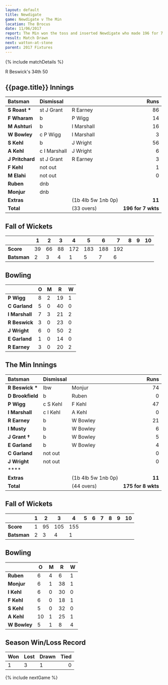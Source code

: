 ```yaml
---
layout: default
title: Newdigate
game: Newdigate v The Min
location: The Brocus
date: 11/06/2017
report: The Min won the toss and inserted Newdigate who made 196 for 7 wkts  The Min replied with 175 for 8 wkts when time ran out
result: Match Drawn
next: watton-at-stone
parent: 2017 Fixtures
---
```


{% include matchDetails %}

R Beswick's 34th 50

## {{page.title}} Innings

| Batsman | Dismissal | | Runs |
|:---|:---|---|---:|
| **S Roast &#42;** | st J Grant | R Earney | 86 |
| **F Wharam** | b | P Wigg | 14 |
| **M Ashturi** | b | I Marshall | 16 |
| **W Bowley** | c P Wigg | I Marshall | 3 |
| **S Kehl** | b | J Wright | 56 |
| **A Kehl** | c I Marshall | J Wright| 6 |
| **J Pritchard** | st J Grant | R Earney | 3 |
| **F Kehl** | not out |  | 1 |
| **M Elahi** | not out |  | 0 |
| **Ruben** | dnb |  |  |
| **Monjur** | dnb |  |  |
| **Extras** | | (1b 4lb 5w 1nb 0p) | **11** |
| **Total** | | (33 overs) | **196 for 7 wkts** |

## Fall of Wickets

| | 1 | 2 | 3 | 4 | 5 | 6 | 7 | 8 | 9 | 10 |
|---|---|---|---|---|---|---|---|---|---|---|
| **Score** | 39 | 66 | 88 | 172 | 183 | 188 | 192 |  |  |  |
| **Batsman** | 2 | 3 | 4 | 1 | 5 | 7 | 6 |  |  |  |

## Bowling

| | O   | M | R  | W |
|---|---|---|---|---|
| **P Wigg** | 8 | 2 | 19 | 1 |
| **C Garland** | 5 | 0 | 40 | 0 |
| **I Marshall** | 7 | 3 | 21 | 2 |
| **R Beswick** | 3 | 0 | 23 | 0 |
| **J Wright** | 6 | 0 | 50 | 2 |
| **E Garland** | 1 | 0 | 14 | 0 |
| **R Earney** | 3 | 0 | 20 | 2 |

## The Min Innings

| Batsman | Dismissal | | Runs |
|:---|:---|---|---:|
| **R Beswick &#42;** | lbw | Monjur | 74 |
| **D Brookfield** | b | Ruben | 0 |
| **P Wigg** | c S Kehl | F Kehl | 47 |
| **I Marshall** | c I Kehl | A Kehl | 0 |
| **R Earney** | b | W Bowley | 21 |
| **I Musty** | b | W Bowley | 6 |
| **J Grant &#8224;** | b | W Bowley | 5 |
| **E Garland** | b | W Bowley | 4 |
| **C Garland** | not out |  | 0 |
| **J Wright** | not out |  | 0 |
| **** |  |  |  |
| **Extras** | | (1b 4lb 5w 1nb 0p) | **11** |
| **Total** | | (44 overs) | **175 for 8 wkts** |

## Fall of Wickets

| | 1 | 2 | 3 | 4 | 5 | 6 | 7 | 8 | 9 | 10 |
|---|---|---|---|---|---|---|---|---|---|---|
| **Score** | 1 | 95 | 105 | 155 |  |  |  |  |  |  |
| **Batsman** | 2 | 3 | 4 | 1 |  |  |  |  |  |  |

## Bowling

| | O   | M | R  | W |
|---|---|---|---|---|
| **Ruben** | 6 | 4 | 6 | 1 |
| **Monjur** | 6 | 1 | 38 | 1 |
| **I Kehl** | 6 | 0 | 30 | 0 |
| **F Kehl** | 6 | 0 | 18 | 1 |
| **S Kehl** | 5 | 0 | 32 | 0 |
| **A Kehl** | 10 | 1 | 25 | 1 |
| **W Bowley** | 5 | 1 | 8 | 4 |

## Season Win/Loss Record

| Won | Lost | Drawn | Tied |
|:---|:---|---|---:|
| 1 | 3 | 1 | 0 |

{% include nextGame %}